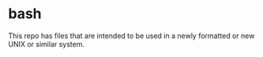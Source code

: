 # bash

This repo has files that are intended to be used in a newly formatted or new UNIX or similar system.

